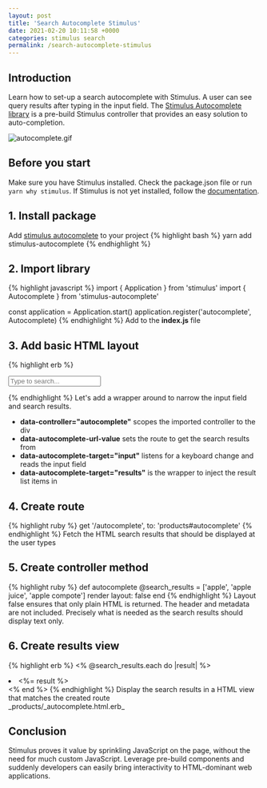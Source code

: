 ```yaml
---
layout: post
title: 'Search Autocomplete Stimulus'
date: 2021-02-20 10:11:58 +0000
categories: stimulus search
permalink: /search-autocomplete-stimulus
---
```


## Introduction

Learn how to set-up a search autocomplete with Stimulus. A user can see query results after typing in the input field. The [Stimulus Autocomplete library](https://github.com/afcapel/stimulus-autocomplete) is a pre-build Stimulus controller that provides an easy solution to auto-completion.

![autocomplete.gif](images/search-autocomplete.gif)

## Before you start

Make sure you have Stimulus installed. Check the package.json file or run `yarn why stimulus`. If Stimulus is not yet installed, follow the [documentation](https://stimulus.hotwire.dev/handbook/installing).

## 1. Install package

Add [stimulus autocomplete](https://github.com/afcapel/stimulus-autocomplete) to your project
{% highlight bash %}
yarn add stimulus-autocomplete
{% endhighlight %}

## 2. Import library

{% highlight javascript %}
import { Application } from 'stimulus'
import { Autocomplete } from 'stimulus-autocomplete'

const application = Application.start()
application.register('autocomplete', Autocomplete)
{% endhighlight %}
Add to the **index.js** file

## 3. Add basic HTML layout

{% highlight erb %}
<div class="max-w-xs mx-auto bg-white">

  <div data-controller="autocomplete" data-autocomplete-url-value="/autocomplete">
    <input type="text" class="w-full" data-autocomplete-target="input"
            placeholder='Type to search...'/>
    <ul data-autocomplete-target="results"></ul>
  </div>

</div>
{% endhighlight %}
Let's add a wrapper around to narrow the input field and search results.

- **data-controller="autocomplete"** scopes the imported controller to the div
- **data-autocomplete-url-value** sets the route to get the search results from
- **data-autocomplete-target="input"** listens for a keyboard change and reads the input field
- **data-autocomplete-target="results"** is the wrapper to inject the result list items in

## 4. Create route

{% highlight ruby %}
get '/autocomplete', to: 'products#autocomplete'
{% endhighlight %}
Fetch the HTML search results that should be displayed at the user types

## 5. Create controller method

{% highlight ruby %}
def autocomplete
@search_results = ['apple', 'apple juice', 'apple compote']
render layout: false
end
{% endhighlight %}
Layout false ensures that only plain HTML is returned. The header and metadata are not included. Precisely what is needed as the search results should display text only.

## 6. Create results view

{% highlight erb %}
<% @search_results.each do |result| %>

  <li role="option" ><%= result %></li>
<% end %>
{% endhighlight %}
Display the search results in a HTML view that matches the created route<br>_products/_autocomplete.html.erb_

## Conclusion

Stimulus proves it value by sprinkling JavaScript on the page, without the need for much custom JavaScript. Leverage pre-build components and suddenly developers can easily bring interactivity to HTML-dominant web applications.
